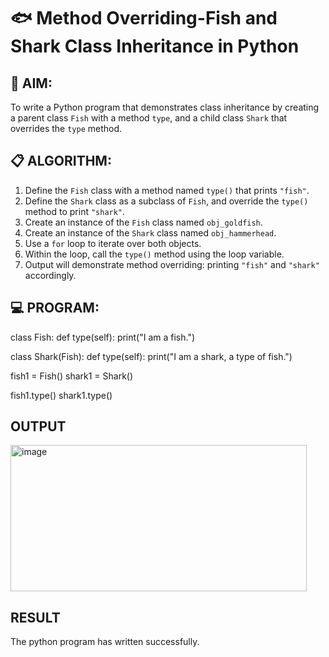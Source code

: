 # 🐟 Method Overriding-Fish and Shark Class Inheritance in Python

## 🧠 AIM:
To write a Python program that demonstrates class inheritance by creating a parent class `Fish` with a method `type`, and a child class `Shark` that overrides the `type` method.

## 📋 ALGORITHM:

1. Define the `Fish` class with a method named `type()` that prints `"fish"`.
2. Define the `Shark` class as a subclass of `Fish`, and override the `type()` method to print `"shark"`.
3. Create an instance of the `Fish` class named `obj_goldfish`.
4. Create an instance of the `Shark` class named `obj_hammerhead`.
5. Use a `for` loop to iterate over both objects.
6. Within the loop, call the `type()` method using the loop variable.
7. Output will demonstrate method overriding: printing `"fish"` and `"shark"` accordingly.

## 💻 PROGRAM:

class Fish:
    def type(self):
        print("I am a fish.")

class Shark(Fish):
    def type(self):
        print("I am a shark, a type of fish.")

fish1 = Fish()
shark1 = Shark()

fish1.type() 
shark1.type() 


## OUTPUT

 <img width="474" height="234" alt="image" src="https://github.com/user-attachments/assets/67693ec4-6718-48ac-9949-997a499494a4" />

## RESULT
 The python program has written successfully.
